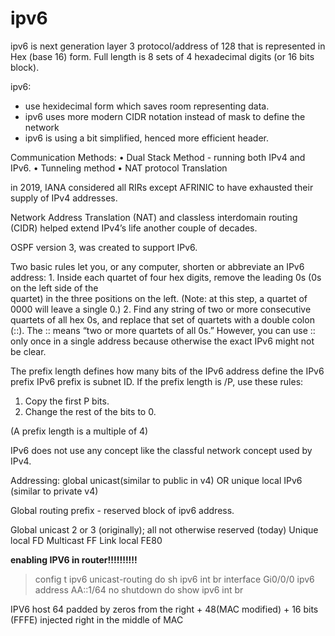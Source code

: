 # ipv6
ipv6 is next generation layer 3 protocol/address of  128  that is represented in Hex (base 16) form. Full length is 8 sets of 4 hexadecimal digits (or 16 bits block).

ipv6:
- use hexidecimal form which saves room representing data.
- ipv6 uses more modern CIDR notation instead of mask to define the network
- ipv6 is using a bit simplified, henced more efficient header.

Communication Methods:
• Dual Stack Method - running both IPv4 and IPv6.
• Tunneling method
• NAT protocol Translation

in 2019, IANA considered all RIRs except AFRINIC to have exhausted their supply of IPv4 addresses.

Network Address Translation (NAT) and classless interdomain routing (CIDR) helped extend IPv4’s life another couple of decades.

OSPF version 3, was created to support IPv6.

Two basic rules let you, or any computer, shorten or abbreviate an IPv6 address:
    1. Inside each quartet of four hex digits, remove the leading 0s (0s on the left side of the   
        quartet) in the three positions on the left. (Note: at this step, a quartet of 0000 will
        leave a single 0.)
    2. Find any string of two or more consecutive quartets of all hex 0s, and replace that
        set of quartets with a double colon (::). The :: means “two or more quartets of all 0s.”
        However, you can use :: only once in a single address because otherwise the exact
        IPv6 might not be clear.
        
The prefix length defines how many bits of the IPv6 address define the IPv6 prefix
IPv6 prefix is subnet ID.
If the prefix length is /P, use these rules:
1. Copy the first P bits.
2. Change the rest of the bits to 0. 

(A prefix length is a multiple of 4)

IPv6 does not use any concept like the classful network concept used by IPv4.

Addressing: global unicast(similar to public in v4) OR unique local IPv6 (similar to private v4)

Global routing prefix - reserved block of ipv6 address.

Global unicast 2 or 3 (originally); all not otherwise reserved (today)
Unique local FD
Multicast FF
Link local FE80

**enabling IPV6 in router!!!!!!!!!!**
>config t
>ipv6 unicast-routing
>do sh ipv6 int br
>interface Gi0/0/0
>ipv6 address AA::1/64
>no shutdown
>do show ipv6 int br

IPV6 host 64 padded by zeros from the right + 48(MAC modified) + 16 bits (FFFE) injected right in the middle of MAC 
